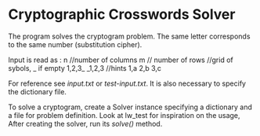 # Cryptographic Crosswords Solver

The program solves the cryptogram problem.
The same letter corresponds to the same number (substitution cipher).

Input is read as :
n //number of columns
m // number of rows
//grid of sybols, _ if empty
1,2,3_
_1,2,3
//hints
1,a
2,b
3,c

For reference see *input.txt* or *test-input.txt*.
It is also necessary to specify the dictionary file.

To solve a cryptogram, create a Solver instance specifying a dictionary and a file for problem definition.
Look at lw_test for inspiration on the usage,
After creating the solver, run its *solve()* method.